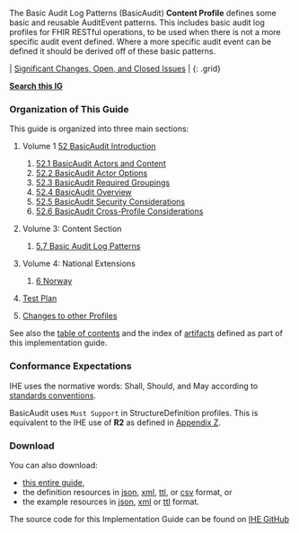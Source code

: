 The Basic Audit Log Patterns (BasicAudit) **Content Profile** defines some basic and reusable AuditEvent patterns. This includes basic audit log profiles for FHIR RESTful operations, to be used when there is not a more specific audit event defined. Where a more specific audit event can be defined it should be derived off of these basic patterns.

<div markdown="1" class="stu-note">

| [Significant Changes, Open, and Closed Issues](issues.html) |
{: .grid}

**[Search this IG](https://www.google.com/search?q=site%3Ahttps%3A%2F%2Fprofiles.ihe.net%2FITI%2FBasicAudit)**

</div>

### Organization of This Guide
This guide is organized into three main sections:

1. Volume 1 [52 BasicAudit Introduction](volume-1.html)
    1. [52.1 BasicAudit Actors and Content](volume-1.html#1521-basicaudit-actors-and-content)
    2. [52.2 BasicAudit Actor Options](volume-1.html#1522-basicaudit-actor-options)
    3. [52.3 BasicAudit Required Groupings](volume-1.html#1523-basicaudit-required-actor-grouping)
    4. [52.4 BasicAudit Overview](volume-1.html#1524-basicaudit-overview)
    5. [52.5 BasicAudit Security Considerations](volume-1.html#1525-basicaudit-security-considerations)
    6. [52.6 BasicAudit Cross-Profile Considerations](volume-1.html#1526-basicaudit-cross-profile-considerations)

2. Volume 3: Content Section
    1. [5.7 Basic Audit Log Patterns](content.html)

3. Volume 4: National Extensions
    1. [6 Norway](no.html)
	
4. [Test Plan](testplan.html)

5. [Changes to other Profiles](other.html)

See also the [table of contents](toc.html) and
the index of [artifacts](artifacts.html) defined as part of this implementation guide.

### Conformance Expectations

IHE uses the normative words: Shall, Should, and May according to [standards conventions](https://profiles.ihe.net/GeneralIntro/ch-E.html).

BasicAudit uses ```Must Support``` in StructureDefinition profiles. This is equivalent to the IHE use of **R2** as defined in [Appendix Z](https://profiles.ihe.net/ITI/TF/Volume2/ch-Z.html#z.10-profiling-conventions-for-constraints-on-fhir).

### Download 

You can also download:

* [this entire guide](full-ig.zip),
* the definition resources in [json](definitions.json.zip), [xml](definitions.xml.zip), [ttl](definitions.ttl.zip), or [csv](csvs.zip) format, or
* the example resources in [json](examples.json.zip), [xml](examples.xml.zip) or [ttl](examples.ttl.zip) format.

The source code for this Implementation Guide can be found on [IHE GitHub](https://github.com/IHE/ITI.BasicAudit)
